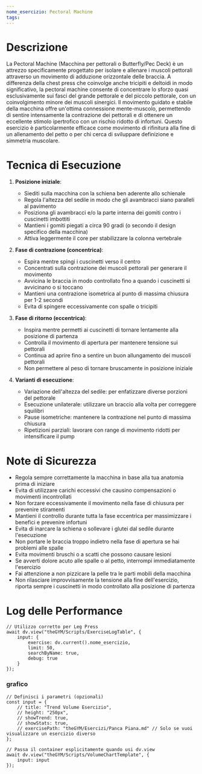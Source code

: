 ```yaml
---
nome_esercizio: Pectoral Machine
tags:
---
```

# Descrizione
La Pectoral Machine (Macchina per pettorali o Butterfly/Pec Deck) è un attrezzo specificamente progettato per isolare e allenare i muscoli pettorali attraverso un movimento di adduzione orizzontale delle braccia. A differenza della chest press che coinvolge anche tricipiti e deltoidi in modo significativo, la pectoral machine consente di concentrare lo sforzo quasi esclusivamente sui fasci del grande pettorale e del piccolo pettorale, con un coinvolgimento minore dei muscoli sinergici. Il movimento guidato e stabile della macchina offre un'ottima connessione mente-muscolo, permettendo di sentire intensamente la contrazione dei pettorali e di ottenere un eccellente stimolo ipertrofico con un rischio ridotto di infortuni. Questo esercizio è particolarmente efficace come movimento di rifinitura alla fine di un allenamento del petto o per chi cerca di sviluppare definizione e simmetria muscolare.

# Tecnica di Esecuzione
1. **Posizione iniziale**:
   - Siediti sulla macchina con la schiena ben aderente allo schienale
   - Regola l'altezza del sedile in modo che gli avambracci siano paralleli al pavimento
   - Posiziona gli avambracci e/o la parte interna dei gomiti contro i cuscinetti imbottiti
   - Mantieni i gomiti piegati a circa 90 gradi (o secondo il design specifico della macchina)
   - Attiva leggermente il core per stabilizzare la colonna vertebrale

2. **Fase di contrazione (concentrica)**:
   - Espira mentre spingi i cuscinetti verso il centro
   - Concentrati sulla contrazione dei muscoli pettorali per generare il movimento
   - Avvicina le braccia in modo controllato fino a quando i cuscinetti si avvicinano o si toccano
   - Mantieni una contrazione isometrica al punto di massima chiusura per 1-2 secondi
   - Evita di spingere eccessivamente con spalle o tricipiti

3. **Fase di ritorno (eccentrica)**:
   - Inspira mentre permetti ai cuscinetti di tornare lentamente alla posizione di partenza
   - Controlla il movimento di apertura per mantenere tensione sui pettorali
   - Continua ad aprire fino a sentire un buon allungamento dei muscoli pettorali
   - Non permettere al peso di tornare bruscamente in posizione iniziale

4. **Varianti di esecuzione**:
   - Variazione dell'altezza del sedile: per enfatizzare diverse porzioni del pettorale
   - Esecuzione unilaterale: utilizzare un braccio alla volta per correggere squilibri
   - Pause isometriche: mantenere la contrazione nel punto di massima chiusura
   - Ripetizioni parziali: lavorare con range di movimento ridotti per intensificare il pump

# Note di Sicurezza
- Regola sempre correttamente la macchina in base alla tua anatomia prima di iniziare
- Evita di utilizzare carichi eccessivi che causino compensazioni o movimenti incontrollati
- Non forzare eccessivamente il movimento nella fase di chiusura per prevenire stiramenti
- Mantieni il controllo durante tutta la fase eccentrica per massimizzare i benefici e prevenire infortuni
- Evita di inarcare la schiena o sollevare i glutei dal sedile durante l'esecuzione
- Non portare le braccia troppo indietro nella fase di apertura se hai problemi alle spalle
- Evita movimenti bruschi o a scatti che possono causare lesioni
- Se avverti dolore acuto alle spalle o al petto, interrompi immediatamente l'esercizio
- Fai attenzione a non pizzicare la pelle tra le parti mobili della macchina
- Non rilasciare improvvisamente la tensione alla fine dell'esercizio, riporta sempre i cuscinetti in modo controllato alla posizione di partenza

# Log delle Performance

```dataviewjs
// Utilizzo corretto per Leg Press
await dv.view("theGYM/Scripts/ExerciseLogTable", {
    input: {
        exercise: dv.current().nome_esercizio,
        limit: 50,
        searchByName: true,
        debug: true
    }
});
```
### grafico
```dataviewjs
// Definisci i parametri (opzionali)
const input = {
    // title: "Trend Volume Esercizio",
    // height: "250px",
    // showTrend: true,
    // showStats: true,
    // exercisePath: "theGYM/Esercizi/Panca Piana.md" // Solo se vuoi visualizzare un esercizio diverso
};

// Passa il container esplicitamente quando usi dv.view
await dv.view("theGYM/Scripts/VolumeChartTemplate", {
    input: input
});
```
